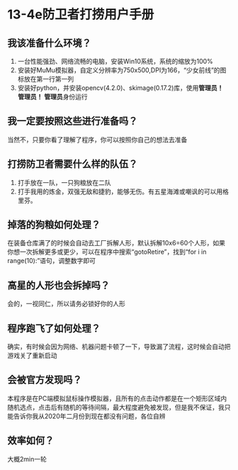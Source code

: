 # 13-4e防卫者打捞用户手册

## 我该准备什么环境？
1. 一台性能强劲、网络流畅的电脑，安装Win10系统，系统的缩放为100%
2. 安装好MuMu模拟器，自定义分辨率为750x500,DPI为166，“少女前线”的图标放在第一行第一列
3. 安装好python，并安装opencv(4.2.0)、skimage(0.17.2)库，使用**管理员！ 管理员！ 管理员**身份运行

## 我一定要按照这些进行准备吗？
当然不，只要你看了理解了程序，你可以按照你自己的想法去准备

## 打捞防卫者需要什么样的队伍？
1. 打手放在一队，一只狗粮放在二队
2. 打手我用的炼金，双强无敌和捷豹，能够无伤。有五星海滩或嘲讽的可以用格里芬。

## 掉落的狗粮如何处理？
在装备仓库满了的时候会自动去工厂拆解人形，默认拆解10x6=60个人形，如果你想一次拆解更多或更少，可以在程序中搜索“gotoRetire”，找到“for i in range(10):”语句，调整数字即可

## 高星的人形也会拆掉吗？
会的，一视同仁，所以请务必锁好你的人形

## 程序跑飞了如何处理？
确实，有时候会因为网络、机器问题卡顿了一下，导致漏了流程，这时候会自动把游戏关了重新启动

## 会被官方发现吗？
本程序是在PC端模拟鼠标操作模拟器，且所有的点击动作都是在一个矩形区域内随机选点，点击后有随机的等待间隔，最大程度避免被发现，但是我不保证，我只能告诉你我从2020年二月份到现在都没有问题，各位自辨

## 效率如何？
大概2min一轮
